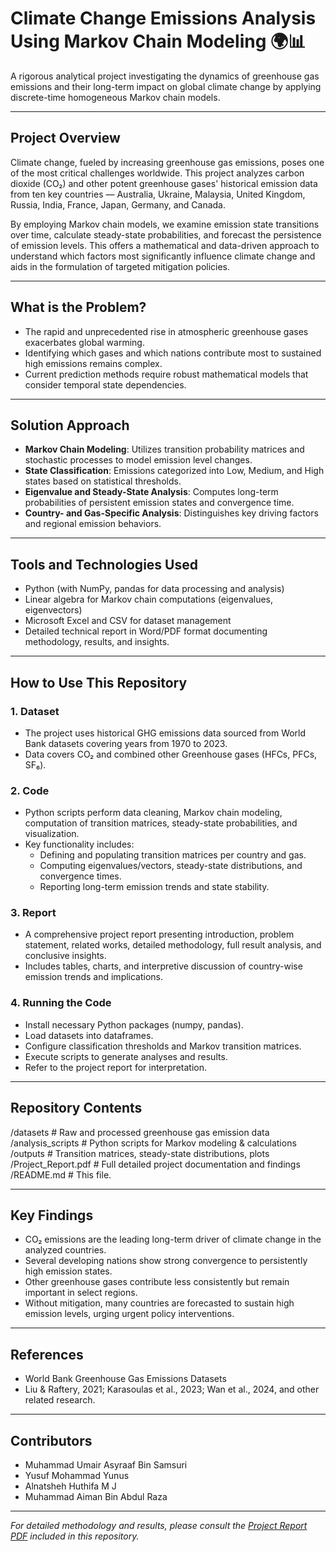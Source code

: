 # Climate Change Emissions Analysis Using Markov Chain Modeling 🌍📊

A rigorous analytical project investigating the dynamics of greenhouse gas emissions and their long-term impact on global climate change by applying discrete-time homogeneous Markov chain models.

---

## Project Overview

Climate change, fueled by increasing greenhouse gas emissions, poses one of the most critical challenges worldwide. This project analyzes carbon dioxide (CO₂) and other potent greenhouse gases' historical emission data from ten key countries — Australia, Ukraine, Malaysia, United Kingdom, Russia, India, France, Japan, Germany, and Canada.

By employing Markov chain models, we examine emission state transitions over time, calculate steady-state probabilities, and forecast the persistence of emission levels. This offers a mathematical and data-driven approach to understand which factors most significantly influence climate change and aids in the formulation of targeted mitigation policies.

---

## What is the Problem?

- The rapid and unprecedented rise in atmospheric greenhouse gases exacerbates global warming.
- Identifying which gases and which nations contribute most to sustained high emissions remains complex.
- Current prediction methods require robust mathematical models that consider temporal state dependencies.

---

## Solution Approach

- **Markov Chain Modeling**: Utilizes transition probability matrices and stochastic processes to model emission level changes.
- **State Classification**: Emissions categorized into Low, Medium, and High states based on statistical thresholds.
- **Eigenvalue and Steady-State Analysis**: Computes long-term probabilities of persistent emission states and convergence time.
- **Country- and Gas-Specific Analysis**: Distinguishes key driving factors and regional emission behaviors.

---

## Tools and Technologies Used

- Python (with NumPy, pandas for data processing and analysis)
- Linear algebra for Markov chain computations (eigenvalues, eigenvectors)
- Microsoft Excel and CSV for dataset management
- Detailed technical report in Word/PDF format documenting methodology, results, and insights.

---

## How to Use This Repository

### 1. Dataset

- The project uses historical GHG emissions data sourced from World Bank datasets covering years from 1970 to 2023.
- Data covers CO₂ and combined other Greenhouse gases (HFCs, PFCs, SF₆).

### 2. Code

- Python scripts perform data cleaning, Markov chain modeling, computation of transition matrices, steady-state probabilities, and visualization.
- Key functionality includes:
  - Defining and populating transition matrices per country and gas.
  - Computing eigenvalues/vectors, steady-state distributions, and convergence times.
  - Reporting long-term emission trends and state stability.

### 3. Report

- A comprehensive project report presenting introduction, problem statement, related works, detailed methodology, full result analysis, and conclusive insights.
- Includes tables, charts, and interpretive discussion of country-wise emission trends and implications.

### 4. Running the Code

- Install necessary Python packages (numpy, pandas).
- Load datasets into dataframes.
- Configure classification thresholds and Markov transition matrices.
- Execute scripts to generate analyses and results.
- Refer to the project report for interpretation.

---

## Repository Contents
/datasets            # Raw and processed greenhouse gas emission data
/analysis_scripts    # Python scripts for Markov modeling & calculations
/outputs             # Transition matrices, steady-state distributions, plots
/Project_Report.pdf  # Full detailed project documentation and findings
/README.md           # This file.


---

## Key Findings

- CO₂ emissions are the leading long-term driver of climate change in the analyzed countries.
- Several developing nations show strong convergence to persistently high emission states.
- Other greenhouse gases contribute less consistently but remain important in select regions.
- Without mitigation, many countries are forecasted to sustain high emission levels, urging urgent policy interventions.

---

## References

- World Bank Greenhouse Gas Emissions Datasets
- Liu & Raftery, 2021; Karasoulas et al., 2023; Wan et al., 2024, and other related research.

---

## Contributors

- Muhammad Umair Asyraaf Bin Samsuri
- Yusuf Mohammad Yunus
- Alnatsheh Huthifa M J
- Muhammad Aiman Bin Abdul Raza

---
_For detailed methodology and results, please consult the [Project Report PDF](Project_Report.pdf) included in this repository._


